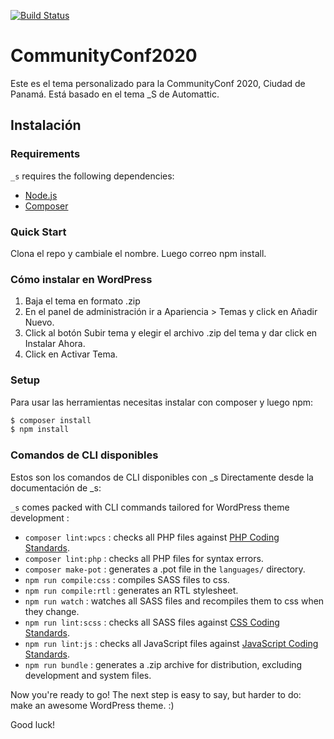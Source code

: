 [![Build Status](https://travis-ci.org/Automattic/_s.svg?branch=master)](https://travis-ci.org/Automattic/_s)

CommunityConf2020
===

Este es el tema personalizado para la CommunityConf 2020, Ciudad de Panamá.
Está basado en el tema _S de Automattic.

Instalación
---------------

### Requirements

`_s` requires the following dependencies:

- [Node.js](https://nodejs.org/)
- [Composer](https://getcomposer.org/)

### Quick Start

Clona el repo y cambiale el nombre. Luego correo npm install.

### Cómo instalar en WordPress

1. Baja el tema en formato .zip
1. En el panel de administración ir a Apariencia > Temas y click en Añadir Nuevo.
1. Click al botón Subir tema y elegir el archivo .zip del tema y dar click en Instalar Ahora.
1. Click en Activar Tema.

### Setup

Para usar las herramientas necesitas instalar con composer y luego npm:

```sh
$ composer install
$ npm install
```

### Comandos de CLI disponibles

Estos son los comandos de CLI disponibles con _s
Directamente desde la documentación de _s:

`_s` comes packed with CLI commands tailored for WordPress theme development :

- `composer lint:wpcs` : checks all PHP files against [PHP Coding Standards](https://developer.wordpress.org/coding-standards/wordpress-coding-standards/php/).
- `composer lint:php` : checks all PHP files for syntax errors.
- `composer make-pot` : generates a .pot file in the `languages/` directory.
- `npm run compile:css` : compiles SASS files to css.
- `npm run compile:rtl` : generates an RTL stylesheet.
- `npm run watch` : watches all SASS files and recompiles them to css when they change.
- `npm run lint:scss` : checks all SASS files against [CSS Coding Standards](https://developer.wordpress.org/coding-standards/wordpress-coding-standards/css/).
- `npm run lint:js` : checks all JavaScript files against [JavaScript Coding Standards](https://developer.wordpress.org/coding-standards/wordpress-coding-standards/javascript/).
- `npm run bundle` : generates a .zip archive for distribution, excluding development and system files.

Now you're ready to go! The next step is easy to say, but harder to do: make an awesome WordPress theme. :)

Good luck!
